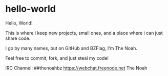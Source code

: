 # hello-world
Hello, World!

This is where i keep new projects, small ones, and a place where i can just share code.

I go by many names, but on GitHub and BZFlag, I'm The Noah.

Feel free to commit, fork, and just steal my code!

IRC Channel: ##thenoahbz
https://webchat.freenode.net
The Noah
